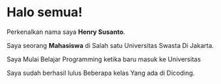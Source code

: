 # Halo semua! 

Perkenalkan nama saya **Henry Susanto**.

Saya seorang **Mahasiswa** di Salah satu Universitas Swasta Di Jakarta.

Saya Mulai Belajar Programming ketika baru masuk ke Universitas

Saya sudah berhasil lulus Beberapa kelas Yang ada di Dicoding. 


